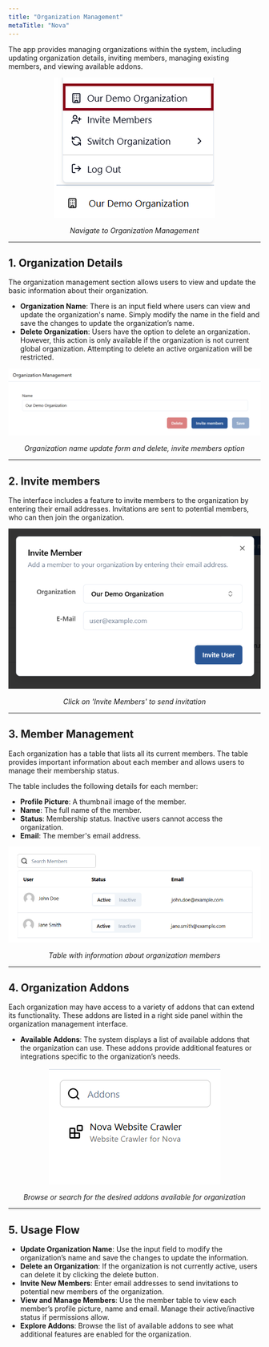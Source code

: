 ```yaml
---
title: "Organization Management"
metaTitle: "Nova"
---
```


The app provides managing organizations within the system, including updating organization details, inviting members, managing existing members, and viewing available addons.

<div style="text-align: center;">
  <img src="images/organization_management-on-menu.png" alt="Navigate to Organization Management" />
  <p><em>Navigate to Organization Management</em></p>
</div>

----------------------------------

## 1. Organization Details
The organization management section allows users to view and update the basic information about their organization.
- **Organization Name**: There is an input field where users can view and update the organization's name. Simply modify the name in the field and save the changes to update the organization’s name.
- **Delete Organization**: Users have the option to delete an organization. However, this action is only available if the organization is not current global organization. Attempting to delete an active organization will be restricted.

<div style="text-align: center;">
  <img src="images/organization-actions.png" alt="Organization actions" />
  <p><em>Organization name update form and delete, invite members option</em></p>
</div>

----------------------------------

## 2. Invite members
The interface includes a feature to invite members to the organization by entering their email addresses. Invitations are sent to potential members, who can then join the organization.

<div style="text-align: center;">
  <img src="images/invite-members-popup.png" alt="Invite members" />
  <p><em>Click on 'Invite Members' to send invitation</em></p>
</div>

----------------------------------

## 3. Member Management
Each organization has a table that lists all its current members. The table provides important information about each member and allows users to manage their membership status.

The table includes the following details for each member:
- **Profile Picture**: A thumbnail image of the member.
- **Name**: The full name of the member.
- **Status**: Membership status. Inactive users cannot access the organization.
- **Email**: The member's email address.

<div style="text-align: center;">
  <img src="images/members_table.png" alt="Table with information about organization members" />
  <p><em>Table with information about organization members</em></p>
</div>

----------------------------------

## 4. Organization Addons
Each organization may have access to a variety of addons that can extend its functionality. These addons are listed in a right side panel within the organization management interface.

- **Available Addons**: The system displays a list of available addons that the organization can use. These addons provide additional features or integrations specific to the organization’s needs.

<div style="text-align: center;">
  <img src="images/org-management-addons.png" alt="Addons available for organization" />
  <p><em>Browse or search for the desired addons available for organization</em></p>
</div>

----------------------------------

## 5. Usage Flow
- **Update Organization Name**: Use the input field to modify the organization’s name and save the changes to update the information.
- **Delete an Organization**: If the organization is not currently active, users can delete it by clicking the delete button.
- **Invite New Members**: Enter email addresses to send invitations to potential new members of the organization.
- **View and Manage Members**: Use the member table to view each member’s profile picture, name and email. Manage their active/inactive status if permissions allow.
- **Explore Addons**: Browse the list of available addons to see what additional features are enabled for the organization.
